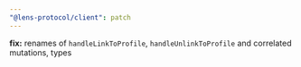 ```yaml
---
"@lens-protocol/client": patch
---
```


**fix:** renames of `handleLinkToProfile`, `handleUnlinkToProfile` and correlated mutations, types
